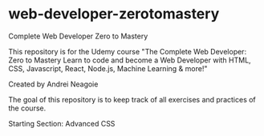 # web-developer-zerotomastery
Complete Web Developer Zero to Mastery

This repository is for the Udemy course "The Complete Web Developer: Zero to Mastery Learn to code and become a Web Developer with HTML, CSS, Javascript, React, Node.js, Machine Learning & more!"

Created by Andrei Neagoie

The goal of this repository is to keep track of all exercises and practices of the course.

Starting Section: Advanced CSS

